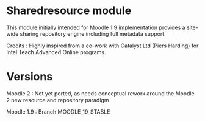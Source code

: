 Sharedresource module
=====================

This module initially intended for Moodle 1.9 implementation provides a site-wide sharing
repository engine including full metadata support. 

Credits : Highly inspired from a co-work with Catalyst Ltd (Piers Harding) for Intel Teach Advanced Online programs.

Versions
========

Moodle 2 : Not yet ported, as needs conceptual rework around the Moodle 2 new resource and repository paradigm

Moodle 1.9 : Branch MOODLE_19_STABLE 